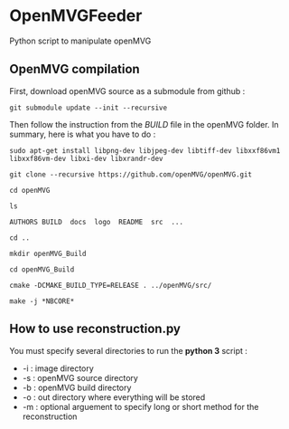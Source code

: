 # OpenMVGFeeder
Python script to manipulate openMVG

## OpenMVG compilation


First, download openMVG source as a submodule from github :

```
git submodule update --init --recursive
```

Then follow the instruction from the *BUILD* file in the openMVG folder. In summary, here is what you have to do :

```
sudo apt-get install libpng-dev libjpeg-dev libtiff-dev libxxf86vm1 libxxf86vm-dev libxi-dev libxrandr-dev
```

```
git clone --recursive https://github.com/openMVG/openMVG.git
```

```
cd openMVG
```

```
ls
```

```
AUTHORS BUILD  docs  logo  README  src  ...
```

```
cd ..
```

```
mkdir openMVG_Build
```

```
cd openMVG_Build
```

```
cmake -DCMAKE_BUILD_TYPE=RELEASE . ../openMVG/src/
```

```
make -j *NBCORE*
```

## How to use reconstruction.py
You must specify several directories to run the **python 3** script :

* -i : image directory
* -s : openMVG source directory
* -b : openMVG build directory
* -o : out directory where everything will be stored
* -m : optional arguement to specify long or short method for the reconstruction


